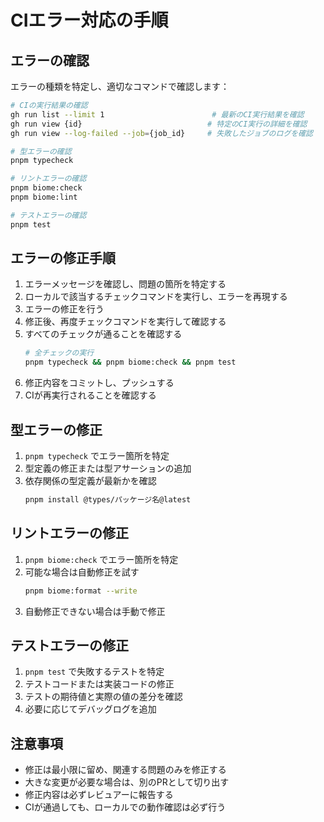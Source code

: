 # CIエラー対応の手順

## エラーの確認

エラーの種類を特定し、適切なコマンドで確認します：

```bash
# CIの実行結果の確認
gh run list --limit 1                        # 最新のCI実行結果を確認
gh run view {id}                            # 特定のCI実行の詳細を確認
gh run view --log-failed --job={job_id}     # 失敗したジョブのログを確認

# 型エラーの確認
pnpm typecheck

# リントエラーの確認
pnpm biome:check
pnpm biome:lint

# テストエラーの確認
pnpm test
```

## エラーの修正手順

1. エラーメッセージを確認し、問題の箇所を特定する
2. ローカルで該当するチェックコマンドを実行し、エラーを再現する
3. エラーの修正を行う
4. 修正後、再度チェックコマンドを実行して確認する
5. すべてのチェックが通ることを確認する
   ```bash
   # 全チェックの実行
   pnpm typecheck && pnpm biome:check && pnpm test
   ```
6. 修正内容をコミットし、プッシュする
7. CIが再実行されることを確認する

## 型エラーの修正

1. `pnpm typecheck` でエラー箇所を特定
2. 型定義の修正または型アサーションの追加
3. 依存関係の型定義が最新かを確認
   ```bash
   pnpm install @types/パッケージ名@latest
   ```

## リントエラーの修正

1. `pnpm biome:check` でエラー箇所を特定
2. 可能な場合は自動修正を試す
   ```bash
   pnpm biome:format --write
   ```
3. 自動修正できない場合は手動で修正

## テストエラーの修正

1. `pnpm test` で失敗するテストを特定
2. テストコードまたは実装コードの修正
3. テストの期待値と実際の値の差分を確認
4. 必要に応じてデバッグログを追加

## 注意事項

- 修正は最小限に留め、関連する問題のみを修正する
- 大きな変更が必要な場合は、別のPRとして切り出す
- 修正内容は必ずレビュアーに報告する
- CIが通過しても、ローカルでの動作確認は必ず行う 